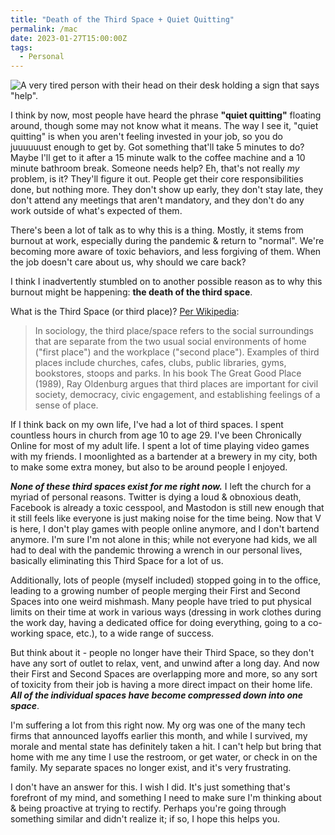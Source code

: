 ```yaml
---
title: "Death of the Third Space + Quiet Quitting"
permalink: /mac
date: 2023-01-27T15:00:00Z
tags: 
  - Personal
---
```


![A very tired person with their head on their desk holding a sign that says "help".][headerImg]

I think by now, most people have heard the phrase **"quiet quitting"** floating around, though some may not know what it means. The way I see it, "quiet quitting" is when you aren't feeling invested in your job, so you do juuuuuust enough to get by. Got something that'll take 5 minutes to do? Maybe I'll get to it after a 15 minute walk to the coffee machine and a 10 minute bathroom break. Someone needs help? Eh, that's not really *my* problem, is it? They'll figure it out. People get their core responsibilities done, but nothing more. They don't show up early, they don't stay late, they don't attend any meetings that aren't mandatory, and they don't do any work outside of what's expected of them.

There's been a lot of talk as to why this is a thing. Mostly, it stems from burnout at work, especially during the pandemic & return to "normal". We're becoming more aware of toxic behaviors, and less forgiving of them. When the job doesn't care about us, why should we care back?

I think I inadvertently stumbled on to another possible reason as to why this burnout might be happening: **the death of the third space**.

<!-- more -->

What is the Third Space (or third place)? [Per Wikipedia](https://en.wikipedia.org/wiki/Third_place):

> In sociology, the third place/space refers to the social surroundings that are separate from the two usual social environments of home ("first place") and the workplace ("second place"). Examples of third places include churches, cafes, clubs, public libraries, gyms, bookstores, stoops and parks. In his book The Great Good Place (1989), Ray Oldenburg argues that third places are important for civil society, democracy, civic engagement, and establishing feelings of a sense of place.

If I think back on my own life, I've had a lot of third spaces. I spent countless hours in church from age 10 to age 29. I've been Chronically Online for most of my adult life. I spent a lot of time playing video games with my friends. I moonlighted as a bartender at a brewery in my city, both to make some extra money, but also to be around people I enjoyed.

***None of these third spaces exist for me right now.*** I left the church for a myriad of personal reasons. Twitter is dying a loud & obnoxious death, Facebook is already a toxic cesspool, and Mastodon is still new enough that it still feels like everyone is just making noise for the time being. Now that V is here, I don't play games with people online anymore, and I don't bartend anymore. I'm sure I'm not alone in this; while not everyone had kids, we all had to deal with the pandemic throwing a wrench in our personal lives, basically eliminating this Third Space for a lot of us.

Additionally, lots of people (myself included) stopped going in to the office, leading to a growing number of people merging their First and Second Spaces into one weird mishmash. Many people have tried to put physical limits on their time at work in various ways (dressing in work clothes during the work day, having a dedicated office for doing everything, going to a co-working space, etc.), to a wide range of success.

But think about it - people no longer have their Third Space, so they don't have any sort of outlet to relax, vent, and unwind after a long day. And now their First and Second Spaces are overlapping more and more, so any sort of toxicity from their job is having a more direct impact on their home life. ***All of the individual spaces have become compressed down into one space***.

I'm suffering a lot from this right now. My org was one of the many tech firms that announced layoffs earlier this month, and while I survived, my morale and mental state has definitely taken a hit. I can't help but bring that home with me any time I use the restroom, or get water, or check in on the family. My separate spaces no longer exist, and it's very frustrating.

I don't have an answer for this. I wish I did. It's just something that's forefront of my mind, and something I need to make sure I'm thinking about & being proactive at trying to rectify. Perhaps you're going through something similar and didn't realize it; if so, I hope this helps you.

[headerImg]: https://imgur.com/cO2e6Ox.png
